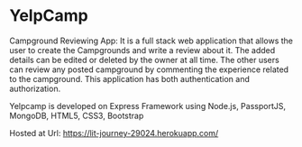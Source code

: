 # YelpCamp

Campground Reviewing App: It is a full stack web application that allows the user to create the Campgrounds and write a review about it. The added details can be edited or deleted by the owner at all time. The other users can review any posted campground by commenting the experience related to the campground. This application has both authentication and authorization. 

Yelpcamp is developed on Express Framework using Node.js, PassportJS, MongoDB, HTML5, CSS3, Bootstrap 

Hosted at Url:
https://lit-journey-29024.herokuapp.com/
